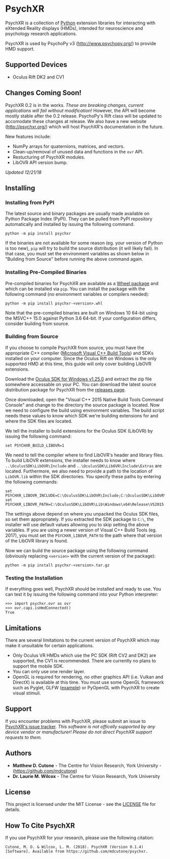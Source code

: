 # PsychXR

PsychXR is a collection of [Python](https://www.python.org/) extension libraries for interacting with eXtended Reality displays (HMDs), intended for neuroscience and psychology research applications. 

PsychXR is used by PsychoPy v3 (http://www.psychopy.org/) to provide HMD support.

## Supported Devices

* Oculus Rift DK2 and CV1

## Changes Coming Soon!

PsychXR 0.2 is in the works. *These are breaking changes, current applications will fail without modification!* However, the API will become mostly stable after the 0.2 release. PsychoPy's Rift class will be updated to accomodate these changes at release. We also have a new website (http://psychxr.org/) which will host PsychXR's documentation in the future. 

New features include:

* NumPy arrays for quaternions, matrices, and vectors.
* Clean-up/removal of unused data and functions in the `ovr` API.
* Restucturing of PsychXR modules.
* LibOVR API version bump.

*Updated 12/21/18*

## Installing

### Installing from PyPI

The latest source and binary packages are usually made available on Python Package Index (PyPI). They can be pulled from PyPI  repository automatically and installed by issuing the following command.

```
python -m pip install psychxr
```

If the binaries are not available for some reason (eg. your version of Python is too new), `pip` will try to build the source distribution (it will likely fail). In that case, you must set the environment variables as shown below in "Building from Source" before running the above command again.

### Installing Pre-Compiled Binaries

Pre-compiled binaries for PsychXR are available as a [Wheel package](https://github.com/mdcutone/psychxr/releases) and which can be installed via `pip`. You can install the package with the following command (no environment variables or compilers needed):

```
python -m pip install psychxr-<version>.whl
```

Note that the pre-compiled binaries are built on Windows 10 64-bit using the MSVC++ 15.0 against Python 3.6 64-bit. If your configuration differs, consider building from source.

### Building from Source

If you choose to compile PsychXR from source, you must have the appropriate C++ compiler ([Microsoft Visual C++ Build Tools](https://www.microsoft.com/en-us/download/details.aspx?id=48159)) and SDKs installed on your computer. Since the Oculus Rift on Windows is the only supported HMD at this time, this guide will only cover building LibOVR extensions. 

Download the [Oculus SDK for Windows v1.25.0](https://developer.oculus.com/downloads/package/oculus-sdk-for-windows/1.25.0/) and extract the zip file somewhere accessable on your PC. You can download the latest source distribution package for PsychXR from the [releases page](https://github.com/mdcutone/psychxr/releases).

Once downloaded, open the "Visual C++ 2015 Native Build Tools Command Console" and change to the directory the source package is located. Now we need to configure the build using environment variables. The build script needs these values to know which SDK we're building extensions for and where the SDK files are located.

We tell the installer to build extensions for the Oculus SDK (LibOVR) by issuing the following command: 

```
set PSYCHXR_BUILD_LIBOVR=1
```

We need to tell the compiler where to find LibOVR's header and library files. To build LibOVR extensions, the installer needs to know where `..\OculusSDK\LibOVR\Include` and `..\OculusSDK\LibOVR\Include\Extras` are located. Furthermore, we also need to provide a path to the location of `LibOVR.lib` within the SDK directories. You specify these paths by entering the following commands:

```
set PSYCHXR_LIBOVR_INCLUDE=C:\OculusSDK\LibOVR\Include;C:\OculusSDK\LibOVR\Include\Extras
set PSYCHXR_LIBOVR_PATH=C:\OculusSDK\LibOVR\Lib\Windows\x64\Release\VS2015
```
The settings above depend on where you unpacked the Oculus SDK files, so set them appropriately. If you extracted the SDK package to `C:\`, the installer will use default values allowing you to skip setting the above variables. If you are using a newer version of Visual C++ Build Tools (eg. 2017), you must set the `PSYCHXR_LIBOVR_PATH` to the path where that version of the LibOVR library is found.

Now we can build the source package using the following command (obviously replacing `<version>` with the current version of the package):

```
python -m pip install psychxr-<version>.tar.gz
```

### Testing the Installation

If everything goes well, PsychXR should be installed and ready to use. You can test it by issuing the following command into your Python interpreter:

```
>>> import psychxr.ovr as ovr
>>> ovr.capi.isHmdConnected()
True
```

## Limitations

There are several limitations to the current version of PsychXR which may make it unsuitable for certain applications.

* Only Oculus VR HMDs which use the PC SDK (Rift CV2 and DK2) are supported, the CV1 is recommended. There are currently no plans to support the mobile SDK.
* You can only use one render layer.
* OpenGL is required for rendering, no other graphics API (i.e. Vulkan and DirectX) is available at this time. You must use some OpenGL framework such as Pyglet, GLFW ([example](https://github.com/mdcutone/psychxr/blob/master/demo/rift/oculus_glfw.py)) or PyOpenGL with PsychXR to create visual stimuli.

## Support

If you encounter problems with PsychXR, please submit an issue to [PsychXR's issue tracker](https://github.com/mdcutone/psychxr/issues). *This software is not offically supported by any device vendor or manufacturer! Please do not direct PsychXR support requests to them.*

## Authors

* **Matthew D. Cutone** - The Centre for Vision Research, York University - (https://github.com/mdcutone)
* **Dr. Laurie M. Wilcox** - The Centre for Vision Research, York University

## License

This project is licensed under the MIT License - see the [LICENSE](LICENSE) file for details.

## How To Cite PsychXR

If you use PsychXR for your research, please use the following citation:

```
Cutone, M. D. & Wilcox, L. M. (2018). PsychXR (Version 0.1.4) [Software]. Available from https://github.com/mdcutone/psychxr.
```

